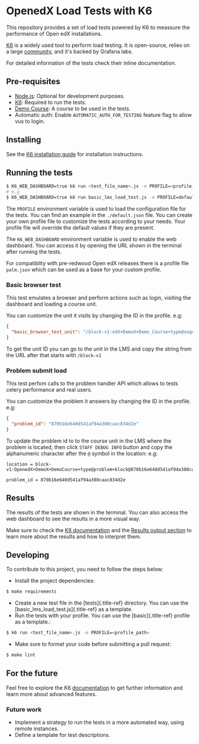 # OpenedX Load Tests with K6

This repository provides a set of load tests powered by K6 to meassure
the performance of Open edX installations.

[K6](https://k6.io/) is a widely used tool to perform load testing. It
is open-source, relies on a large [community](https://community.k6.io/),
and it's backed by Grafana labs.

For detailed information of the tests check their inline documentation.

## Pre-requisites

- [Node.js](https://nodejs.org/en/download/): Optional for development
  purposes.
- [K6](https://k6.io/docs/get-started/installation/): Required to run
  the tests.
- [Demo Course](https://github.com/openedx/openedx-demo-course): A
  course to be used in the tests.
- Automatic auth: Enable `AUTOMATIC_AUTH_FOR_TESTING` feature flag to allow
  vus to login.

## Installing

See the [K6 installation guide](https://k6.io/docs/get-started/installation/)
for installation instructions.

## Running the tests

```bash
$ K6_WEB_DASHBOARD=true k6 run <test_file_name>.js -e PROFILE=<profile_file_path>
# e.g
$ K6_WEB_DASHBOARD=true k6 run basic_lms_load_test.js -e PROFILE=default.json
```

The `PROFILE` environment variable is used to load the configuration
file for the tests. You can find an example in the `./default.json`
file. You can create your own profile file to customize the tests
according to your needs. Your profile file will override the default
values if they are present.

The `K6_WEB_DASHBOARD` environment variable is used to enable the web
dashboard. You can access it by opening the URL shown in the terminal
after running the tests.

For compatiblity with pre-redwood Open edX releases there is a profile
file `palm.json` which can be used as a base for your custom profile.

### Basic browser test

This test emulates a browser and perform actions such as login, visiting the dashboard
and loading a course unit.

You can customize the unit it visits by changing the ID in the profile. e.g:

```json
{
  "basic_browser_test_unit": "/block-v1:edX+DemoX+Demo_Course+type@sequential+block@basic_questions/block-v1:edX+DemoX+Demo_Course+type@vertical+block@54bb9b142c6c4c22afc62bcb628f0e68"
}
```

To get the unit ID you can go to the unit in the LMS and copy the string from the URL
after that starts with `/block-v1`

### Problem submit load

This test perfom calls to the problem handler API which allows to tests
celery performance and real users.

You can customize the problem it answers by changing the ID in the profile. e.g:

```json
{
  "problem_id": "870b16e640d541af94a308caac834d2e"
}
```

To update the problem id to to the course unit in the LMS where the problem is located, then
click `STAFF DEBUG INFO` button and copy the alphanumeric character after the `@` symbol in
the location: e.g:

```
location = block-v1:OpenedX+DemoX+DemoCourse+type@problem+block@870b16e640d541af94a308caac834d2e

problem_id = 870b16e640d541af94a308caac834d2e
```

## Results

The results of the tests are shown in the terminal. You can also access
the web dashboard to see the results in a more visual way.

Make sure to check the [K6 documentation](https://k6.io/docs/get-started/results-output/)
and the [Results output section](https://grafana.com/docs/k6/latest/results-output/)
to learn more about the results and how to interpret them.

## Developing

To contribute to this project, you need to follow the steps below:

- Install the project dependencies:

```bash
$ make requirements
```

- Create a new test file in the [tests]{.title-ref} directory. You can
  use the [basic_lms_load_test.js]{.title-ref} as a template.
- Run the tests with your profile. You can use the [basic]{.title-ref}
  profile as a template.:

```bash
$ k6 run <test_file_name>.js -e PROFILE=<profile_path>
```

- Make sure to format your code before submitting a pull request:

```bash
$ make lint
```

## For the future

Feel free to explore the K6 [documentation](https://k6.io/docs/) to get
further information and learn more about advanced features.

### Future work

- Implement a strategy to run the tests in a more automated way, using
  remote instances.
- Define a template for test descriptions.

